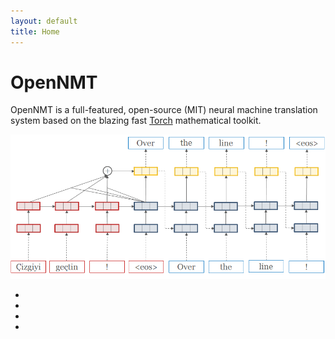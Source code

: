 ```yaml
---
layout: default
title: Home
---
```



# OpenNMT

OpenNMT is a full-featured, open-source (MIT) neural machine translation system based on the blazing fast [Torch](http://torch.ch) mathematical toolkit.

<img src="simple-attn.png" />


*
*
*
*




